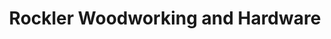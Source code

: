 ---
title: "Rockler Woodworking and Hardware"
url: /pittsburgh/rockler-woodworking-and-hardware/
shop: hardware
---